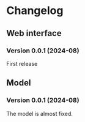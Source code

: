 # Changelog

## Web interface

### Version 0.0.1 (2024-08)

First release

## Model

### Version 0.0.1 (2024-08)

The model is almost fixed.&#x20;

